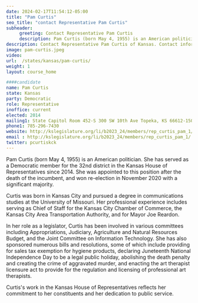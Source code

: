 ```yaml
---
date: 2024-02-17T11:54:12-05:00
title: "Pam Curtis"
seo_title: "contact Representative Pam Curtis"
subheader:
     greeting: Contact Representative Pam Curtis
     description: Pam Curtis (born May 4, 1955) is an American politician. She has served as a Democratic member for the 32nd district in the Kansas House of Representatives since 2014.
description: Contact Representative Pam Curtis of Kansas. Contact information for Pam Curtis includes email address, phone number, and mailing address.
image: pam-curtis.jpeg
video:
url:  /states/kansas/pam-curtis/
weight: 1
layout: course_home

####candidate
name: Pam Curtis
state: Kansas
party: Democratic
role: Representative
inoffice: current
elected: 2014
mailing1: State Capitol Room 452-S 300 SW 10th Ave Topeka, KS 66612-1504
phone1: 785-296-7430
website: http://kslegislature.org/li/b2023_24/members/rep_curtis_pam_1/
email : http://kslegislature.org/li/b2023_24/members/rep_curtis_pam_1/
twitter: pcurtiskck
---
```


Pam Curtis (born May 4, 1955) is an American politician. She has served as a Democratic member for the 32nd district in the Kansas House of Representatives since 2014. She was appointed to this position after the death of the incumbent, and won re-election in November 2020 with a significant majority.

Curtis was born in Kansas City and pursued a degree in communications studies at the University of Missouri. Her professional experience includes serving as Chief of Staff for the Kansas City Chamber of Commerce, the Kansas City Area Transportation Authority, and for Mayor Joe Reardon.

In her role as a legislator, Curtis has been involved in various committees including Appropriations, Judiciary, Agriculture and Natural Resources Budget, and the Joint Committee on Information Technology. She has also sponsored numerous bills and resolutions, some of which include providing for sales tax exemption for hygiene products, declaring Juneteenth National Independence Day to be a legal public holiday, abolishing the death penalty and creating the crime of aggravated murder, and enacting the art therapist licensure act to provide for the regulation and licensing of professional art therapists.

Curtis's work in the Kansas House of Representatives reflects her commitment to her constituents and her dedication to public service.
